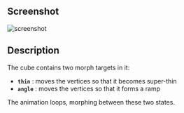 ## Screenshot

![screenshot](screenshot/screenshot.gif)

## Description

The cube contains two morph targets in it:

  * **`thin`** : moves the vertices so that it becomes super-thin 
  * **`angle`** : moves the vertices so that it forms a ramp

The animation loops, morphing between these two states.